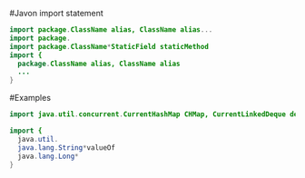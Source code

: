 #Javon import statement

```java
import package.ClassName alias, ClassName alias...
import package.
import package.ClassName*StaticField staticMethod
import {
  package.ClassName alias, ClassName alias
  ...
}
```
#Examples
```java
import java.util.concurrent.CurrentHashMap CHMap, CurrentLinkedDeque deque

import {
  java.util.
  java.lang.String*valueOf
  java.lang.Long*
}
```
